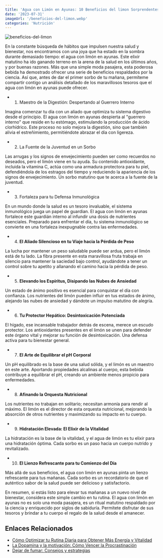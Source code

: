 ```yaml
---
title: 'Agua con Limón en Ayunas: 10 Beneficios del limon Sorprendentes para tu Salud'
date: '2023-07-31'
imageUrl: '/beneficios-del-limon.webp'
categories: 'Nutrición'
---
```


![beneficios-del-limon](/beneficios-del-limon.webp)


En la constante búsqueda de hábitos que impulsen nuestra salud y bienestar, nos encontramos con una joya que ha estado en la sombra durante demasiado tiempo: el agua con limón en ayunas. Este elixir matutino ha ido ganando terreno en la arena de la salud en los últimos años, y por buenas razones. Más que una simple moda pasajera, esta poderosa bebida ha demostrado ofrecer una serie de beneficios respaldados por la ciencia. Así que, antes de dar el primer sorbo de tu mañana, permíteme compartir contigo un análisis detallado de los maravillosos tesoros que el agua con limón en ayunas puede ofrecer.

- 1. Maestro de la Digestión: Despertando al Guerrero Interno

Imagina comenzar tu día con un aliado que optimiza tu sistema digestivo desde el principio. El agua con limón en ayunas despierta al "guerrero interno" que reside en tu estómago, estimulando la producción de ácido clorhídrico. Este proceso no solo mejora la digestión, sino que también alivia el estreñimiento, permitiéndote abrazar el día con ligereza.

- 2. La Fuente de la Juventud en un Sorbo

Las arrugas y los signos de envejecimiento pueden ser como recuerdos no deseados, pero el limón viene en tu ayuda. Su contenido antioxidante, incluida la vitamina C, actúa como una armadura protectora para tu piel, defendiéndola de los estragos del tiempo y reduciendo la apariencia de los signos de envejecimiento. Un sorbo matutino que te acerca a la fuente de la juventud.

- 3. Fortaleza para tu Defensa Inmunológica

En un mundo donde la salud es un tesoro invaluable, el sistema inmunológico juega un papel de guardian. El agua con limón en ayunas fortalece este guardián interno al infundir una dosis de nutrientes esenciales. Preparado para enfrentar el día, tu sistema inmunológico se convierte en una fortaleza inexpugnable contra las enfermedades.

- 4. **El Aliado Silencioso en tu Viaje hacia la Pérdida de Peso**

La lucha por mantener un peso saludable puede ser ardua, pero el limón está de tu lado. La fibra presente en esta maravillosa fruta trabaja en silencio para mantener la saciedad bajo control, ayudándote a tener un control sobre tu apetito y allanando el camino hacia la pérdida de peso.

- 5. **Elevando los Espíritus, Disipando las Nubes de Ansiedad**

Un estado de ánimo positivo es esencial para conquistar el día con confianza. Los nutrientes del limón pueden influir en tus estados de ánimo, alejando las nubes de ansiedad y dándote un impulso matutino de alegría.

- 6. **Tu Protector Hepático: Desintoxicación Potenciada**

El hígado, ese incansable trabajador detrás de escena, merece un escudo protector. Los antioxidantes presentes en el limón se unen para defender este órgano vital y mejorar su función de desintoxicación. Una defensa activa para tu bienestar general.

- 7. **El Arte de Equilibrar el pH Corporal**

Un pH equilibrado es la base de una salud sólida, y el limón es un maestro en este arte. Aportando propiedades alcalinas al cuerpo, esta bebida contribuye a equilibrar el pH, creando un ambiente menos propicio para enfermedades.

- 8. **Afinando la Orquesta Nutricional**

Los nutrientes no trabajan en solitario; necesitan armonía para rendir al máximo. El limón es el director de esta orquesta nutricional, mejorando la absorción de otros nutrientes y maximizando su impacto en tu cuerpo.

- 9. **Hidratación Elevada: El Elixir de la Vitalidad**

La hidratación es la base de la vitalidad, y el agua de limón es tu elixir para una hidratación óptima. Cada sorbo es un paso hacia un cuerpo nutrido y revitalizado.

- 10. **El Lienzo Refrescante para tu Comienzo del Día**

Más allá de sus beneficios, el agua con limón en ayunas pinta un lienzo refrescante para tus mañanas. Cada sorbo es un recordatorio de que el auténtico sabor de la salud puede ser delicioso y satisfactorio.

En resumen, si estás listo para elevar tus mañanas a un nuevo nivel de bienestar, considera este simple cambio en tu rutina. El agua con limón en ayunas no es solo una moda pasajera, es un ritual matutino respaldado por la ciencia y enriquecido por siglos de sabiduría. Permítete disfrutar de sus tesoros y brindar a tu cuerpo el regalo de la salud desde el amanecer.


## Enlaces Relacionados 

- [Cómo Optimizar tu Rutina Diaria para Obtener Más Energía y Vitalidad](https://abelardo.blog/posts/energia-y-vitalidad)
- [La Dopamina y la motivación: Cómo Vencer la Procrastinación](https://abelardo.blog/posts/importancia-de-la-dopamina-en-la-motivacion)
- [Dejar de fumar: Consejos y estrategias](https://abelardo.blog/posts/dejar-de-fumar-consejos)
